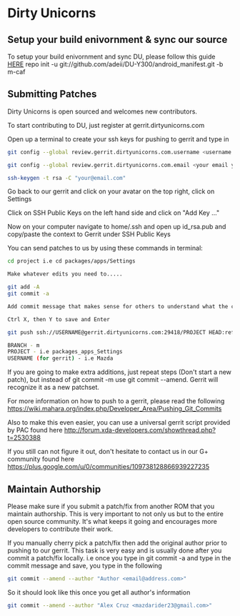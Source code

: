 # Dirty Unicorns #

## Setup your build enivornment & sync our source ##

To setup your build enivornment and sync DU, please follow this guide [HERE](https://raw.githubusercontent.com/nathanchance/Android-Tools/master/Building_AOSP.txt)
  repo init -u git://github.com/adeii/DU-Y300/android_manifest.git -b m-caf

## Submitting Patches ##

Dirty Unicorns is open sourced and welcomes new contributors.

To start contributing to DU, just register at gerrit.dirtyunicorns.com

Open up a terminal to create your ssh keys for pushing to gerrit and type in

```bash
git config --global review.gerrit.dirtyunicorns.com.username <username you registered with>

git config --global review.gerrit.dirtyunicorns.com.email <your email you registered with>

ssh-keygen -t rsa -C "your@email.com"
```

Go back to our gerrit and click on your avatar on the top right, click on Settings

Click on SSH Public Keys on the left hand side and click on "Add Key ..."

Now on your computer navigate to home/.ssh and open up id_rsa.pub and copy/paste the context to Gerrit under SSH Public Keys

You can send patches to us by using these commands in terminal:

```bash
cd project i.e cd packages/apps/Settings

Make whatever edits you need to.....

git add -A
git commit -a

Add commit message that makes sense for others to understand what the commit is for

Ctrl X, then Y to save and Enter

git push ssh://USERNAME@gerrit.dirtyunicorns.com:29418/PROJECT HEAD:refs/for/BRANCH

BRANCH - m
PROJECT - i.e packages_apps_Settings
USERNAME (for gerrit) - i.e Mazda
```

If you are going to make extra additions, just repeat steps (Don't start a new patch), but instead of git commit -m
use git commit --amend. Gerrit will recognize it as a new patchset.

For more information on how to push to a gerrit, please read the following
https://wiki.mahara.org/index.php/Developer_Area/Pushing_Git_Commits

Also to make this even easier, you can use a universal gerrit script provided by PAC found here
http://forum.xda-developers.com/showthread.php?t=2530388

If you still can not figure it out, don't hesitate to contact us in our G+ community found here
https://plus.google.com/u/0/communities/109738128866939227235

## Maintain Authorship ##
Please make sure if you submit a patch/fix from another ROM that you maintain authorship. This is very important to not only us 
but to the entire open source community. It's what keeps it going and encourages more developers to contribute their work.

If you manually cherry pick a patch/fix then add the original author prior to pushing to our gerrit. This task is very easy and is
usually done after you commit a patch/fix locally. i.e once you type in git commit -a and type in the commit message and save, you
type in the following

```bash
git commit --amend --author "Author <email@address.com>"
```

So it should look like this once you get all author's information

```bash
git commit --amend --author "Alex Cruz <mazdarider23@gmail.com>"
```
